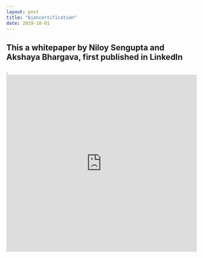 ```yaml
---
layout: post
title: "biancertification"
date: 2019-10-01
---
```

<h2>This a whitepaper by Niloy Sengupta and Akshaya Bhargava, first published in LinkedIn</h2>.
<div>
<iframe src="https://www.linkedin.com/embed/feed/update/urn:li:ugcPost:6591043917335052288" height="469" width="504" frameborder="0" allowfullscreen="" title="Embedded post"></iframe>
</div>
